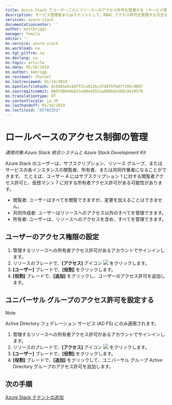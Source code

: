```yaml
---
title: Azure Stack でユーザーごとにリソースへのアクセス許可を管理する (サービス管理者およびテナント) | Microsoft Azure
description: サービス管理者またはテナントとして、RBAC アクセス許可を管理する方法を説明します。
services: azure-stack
documentationcenter: ''
author: mattbriggs
manager: femila
editor: ''
ms.service: azure-stack
ms.workload: na
ms.tgt_pltfrm: na
ms.devlang: na
ms.topic: article
ms.date: 05/16/2019
ms.author: mabrigg
ms.reviewer: thoroet
ms.lastreviewed: 01/14/2019
ms.openlocfilehash: 8c6881ebcb07f2ca922bcd7d8fbfb07f395c9007
ms.sourcegitcommit: 889fd09e0ab51ad0e43552a800bbe39dc9429579
ms.translationtype: HT
ms.contentlocale: ja-JP
ms.lasthandoff: 05/16/2019
ms.locfileid: "65782353"
---
```

# <a name="manage-role-based-access-control"></a>ロールベースのアクセス制御の管理

*適用対象:Azure Stack 統合システムと Azure Stack Development Kit*

Azure Stack のユーザーは、サブスクリプション、リソース グループ、またはサービスの各インスタンスの閲覧者、所有者、または共同作業者になることができます。 たとえば、ユーザー A にはサブスクリプション 1 に対する閲覧者アクセス許可と、仮想マシン 7 に対する所有者アクセス許可がある可能性があります。

 - 閲覧者: ユーザーはすべてを閲覧できますが、変更を加えることはできません。
 - 共同作成者: ユーザーはリソースへのアクセス以外のすべてを管理できます。
 - 所有者: ユーザーは、リソースへのアクセスを含め、すべてを管理できます。

## <a name="set-access-permissions-for-a-user"></a>ユーザーのアクセス権限の設定

1. 管理するリソースへの所有者アクセス許可があるアカウントでサインインします。
2. リソースのブレードで、**[アクセス]** アイコン ![](media/azure-stack-manage-permissions/image1.png) をクリックします。
3. **[ユーザー]** ブレードで、**[役割]** をクリックします。
4. **[役割]** ブレードで、**[追加]** をクリックし、ユーザーのアクセス許可を追加します。

## <a name="set-access-permissions-for-a-universal-group"></a>ユニバーサル グループのアクセス許可を設定する 

> [!Note]
> Active Directory フェデレーション サービス (AD FS) にのみ適用されます。

1. 管理するリソースへの所有者アクセス許可があるアカウントでサインインします。
2. リソースのブレードで、**[アクセス]** アイコン ![](media/azure-stack-manage-permissions/image1.png) をクリックします。
3. **[ユーザー]** ブレードで、**[役割]** をクリックします。
4. **[役割]** ブレードで、**[追加]** をクリックして、ユニバーサル グループ Active Directory グループのアクセス許可を追加します。

## <a name="next-steps"></a>次の手順

[Azure Stack テナントの追加](azure-stack-add-new-user-aad.md)